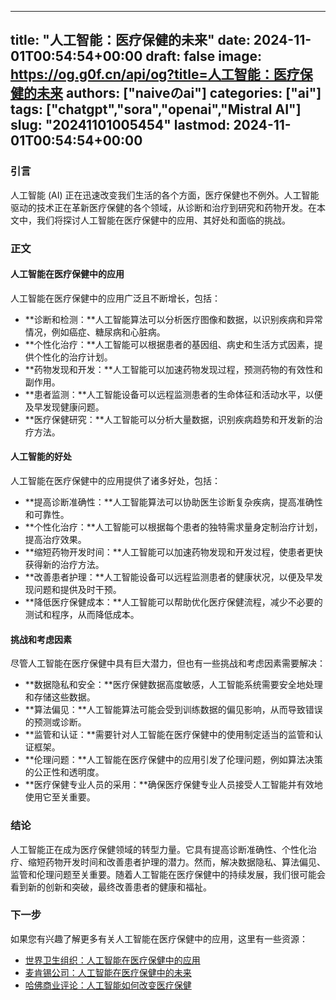 
---
title: "人工智能：医疗保健的未来"
date: 2024-11-01T00:54:54+00:00
draft: false
image: https://og.g0f.cn/api/og?title=人工智能：医疗保健的未来
authors: ["naiveのai"]
categories: ["ai"]
tags: ["chatgpt","sora","openai","Mistral AI"]
slug: "20241101005454"
lastmod: 2024-11-01T00:54:54+00:00
---
### 引言

人工智能 (AI) 正在迅速改变我们生活的各个方面，医疗保健也不例外。人工智能驱动的技术正在革新医疗保健的各个领域，从诊断和治疗到研究和药物开发。在本文中，我们将探讨人工智能在医疗保健中的应用、其好处和面临的挑战。

### 正文

#### 人工智能在医疗保健中的应用

人工智能在医疗保健中的应用广泛且不断增长，包括：

* **诊断和检测：**人工智能算法可以分析医疗图像和数据，以识别疾病和异常情况，例如癌症、糖尿病和心脏病。
* **个性化治疗：**人工智能可以根据患者的基因组、病史和生活方式因素，提供个性化的治疗计划。
* **药物发现和开发：**人工智能可以加速药物发现过程，预测药物的有效性和副作用。
* **患者监测：**人工智能设备可以远程监测患者的生命体征和活动水平，以便及早发现健康问题。
* **医疗保健研究：**人工智能可以分析大量数据，识别疾病趋势和开发新的治疗方法。

#### 人工智能的好处

人工智能在医疗保健中的应用提供了诸多好处，包括：

* **提高诊断准确性：**人工智能算法可以协助医生诊断复杂疾病，提高准确性和可靠性。
* **个性化治疗：**人工智能可以根据每个患者的独特需求量身定制治疗计划，提高治疗效果。
* **缩短药物开发时间：**人工智能可以加速药物发现和开发过程，使患者更快获得新的治疗方法。
* **改善患者护理：**人工智能设备可以远程监测患者的健康状况，以便及早发现问题和提供及时干预。
* **降低医疗保健成本：**人工智能可以帮助优化医疗保健流程，减少不必要的测试和程序，从而降低成本。

#### 挑战和考虑因素

尽管人工智能在医疗保健中具有巨大潜力，但也有一些挑战和考虑因素需要解决：

* **数据隐私和安全：**医疗保健数据高度敏感，人工智能系统需要安全地处理和存储这些数据。
* **算法偏见：**人工智能算法可能会受到训练数据的偏见影响，从而导致错误的预测或诊断。
* **监管和认证：**需要针对人工智能在医疗保健中的使用制定适当的监管和认证框架。
* **伦理问题：**人工智能在医疗保健中的应用引发了伦理问题，例如算法决策的公正性和透明度。
* **医疗保健专业人员的采用：**确保医疗保健专业人员接受人工智能并有效地使用它至关重要。

### 结论

人工智能正在成为医疗保健领域的转型力量。它具有提高诊断准确性、个性化治疗、缩短药物开发时间和改善患者护理的潜力。然而，解决数据隐私、算法偏见、监管和伦理问题至关重要。随着人工智能在医疗保健中的持续发展，我们很可能会看到新的创新和突破，最终改善患者的健康和福祉。

### 下一步

如果您有兴趣了解更多有关人工智能在医疗保健中的应用，这里有一些资源：

* [世界卫生组织：人工智能在医疗保健中的应用](https://www.who.int/publications/i/item/9789240025367)
* [麦肯锡公司：人工智能在医疗保健中的未来](https://www.mckinsey.com/capabilities/artificial-intelligence/how-we-help-clients/ai-in-healthcare)
* [哈佛商业评论：人工智能如何改变医疗保健](https://hbr.org/2019/01/how-ai-is-changing-health-care)